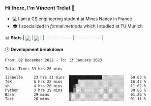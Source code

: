 ### Hi there, I'm Vincent Trélat 👋
 - 💻 I am a CS engineering student at Mines Nancy in France
 - 🎓 I specialized in *formal methods* which I studied at TU Munich

📊 **Stats**
| <img align="center" src="https://github-readme-stats.vercel.app/api?username=VTrelat&show_icons=true&include_all_commits=true&theme=tokyonight&hide_border=true" /> | <img align="center" src="https://github-readme-stats.vercel.app/api/top-langs/?username=VTrelat&layout=compact&theme=tokyonight&hide_border=true&exclude_repo=ElevatorSimulator" /> |
| ------------- | ------------- |

🕑 **Development breakdown**
<!--START_SECTION:waka-->

```text
From: 02 December 2022 - To: 13 January 2023

Total Time: 39 hrs 26 mins

Isabelle     23 hrs 31 mins  ███████████████░░░░░░░░░░   59.63 %
TeX          6 hrs 28 mins   ████░░░░░░░░░░░░░░░░░░░░░   16.43 %
sh           4 hrs 20 mins   ██▓░░░░░░░░░░░░░░░░░░░░░░   11.02 %
Python       3 hrs 29 mins   ██▒░░░░░░░░░░░░░░░░░░░░░░   08.85 %
Bash         29 mins         ▒░░░░░░░░░░░░░░░░░░░░░░░░   01.26 %
Text         26 mins         ▒░░░░░░░░░░░░░░░░░░░░░░░░   01.11 %
```

<!--END_SECTION:waka-->
